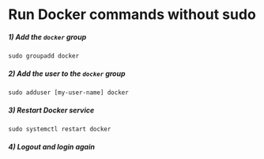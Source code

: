 # Run Docker commands without sudo

##### 1) Add the `docker` group
```console
sudo groupadd docker
```
##### 2) Add the user to the `docker` group
```console
sudo adduser [my-user-name] docker
```
##### 3) Restart Docker service
```console
sudo systemctl restart docker
```
##### 4) Logout and login again
